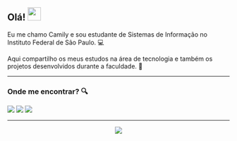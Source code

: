 ## Olá! <img src="https://github.com/camilymilsoni/camilymilsoni/Hi.gif" width="30px">

Eu me chamo Camily e sou estudante de Sistemas de Informação no Instituto Federal de São Paulo. :computer: 

Aqui compartilho os meus estudos na área de tecnologia e também os projetos desenvolvidos durante a faculdade. :slightly_smiling_face:

---

### Onde me encontrar? :mag:  

<a href="https://www.linkedin.com/in/camilymilsoni"><img src="https://img.shields.io/badge/LinkedIn-0077B5?style=for-the-badge&logo=linkedin&logoColor=white"></img></a> 
<a href="mailto:camily.milsoni@gmail.com"><img src="https://img.shields.io/badge/Gmail-D14836?style=for-the-badge&logo=gmail&logoColor=white"></img></a> 
<a href="https://www.t.me/camilymilsoni"><img src="https://img.shields.io/badge/Telegram-2CA5E0?style=for-the-badge&logo=telegram&logoColor=white"></img></a> 

---

<p align="center">
  <img src="https://github-readme-stats.vercel.app/api?username=camilymilsoni&theme=buefy">
</p>
